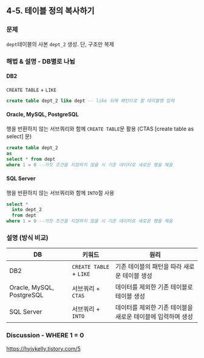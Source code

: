 ## 4-5. 테이블 정의 복사하기

### 문제
`dept`테이블의 사본 `dept_2` 생성. 단, 구조만 복제

### 해법 & 설명 - DB별로 나뉨
#### DB2
`CREATE TABLE` + `LIKE`
```sql
create table dept_2 like dept -- like 뒤에 패턴으로 할 테이블명 입력
```

#### Oracle, MySQL, PostgreSQL
행을 반환하지 않는 서브쿼리와 함께 `CREATE TABLE`문 활용 (CTAS [create table as select] 문)
```sql
create table dept_2
as
select * from dept
where 1 = 0 --거짓 조건을 지정하지 않을 시 기존 데이터로 새로운 행을 채움
```


#### SQL Server
행을 반환하지 않는 서브쿼리와 함께 `INTO`절 사용
```sql
select * 
  into dept_2
  from dept
where 1 = 0 --거짓 조건을 지정하지 않을 시 기존 데이터로 새로운 행을 채움
```

### 설명 (방식 비교)
|DB|키워드|원리|
|--|------|---|
|DB2|`CREATE TABLE` + `LIKE`|기존 테이블의 패턴을 따라 새로운 테이블 생성|
|Oracle, MySQL, PostgreSQL|서브쿼리 + `CTAS`|데이터를 제외한 기존 테이블로 테이블 생성|
|SQL Server|서브쿼리 + `INTO`|데이터를 제외한 기존 테이블을 새로운 테이블에 입력하며 생성|


### Discussion - WHERE 1 = 0
https://hyjykelly.tistory.com/5
